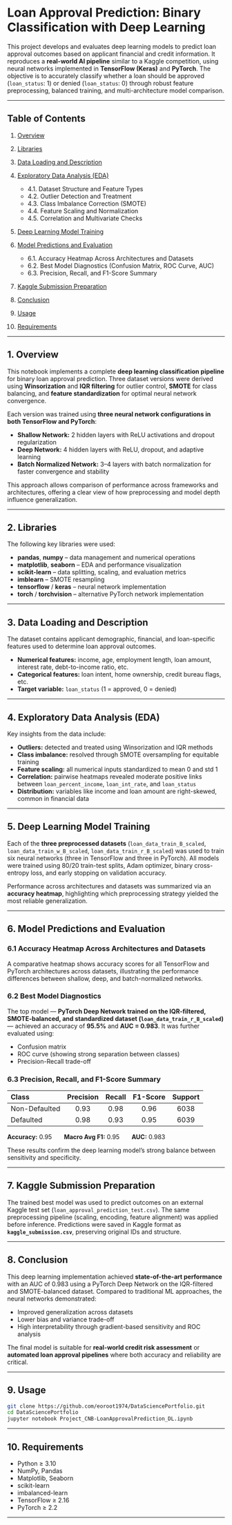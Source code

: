 # Loan Approval Prediction: Binary Classification with Deep Learning

This project develops and evaluates deep learning models to predict loan approval outcomes based on applicant financial and credit information. It reproduces a **real-world AI pipeline** similar to a Kaggle competition, using neural networks implemented in **TensorFlow (Keras)** and **PyTorch**.
The objective is to accurately classify whether a loan should be approved (`loan_status`: 1) or denied (`loan_status`: 0) through robust feature preprocessing, balanced training, and multi-architecture model comparison.

---

## Table of Contents

1. [Overview](#1-overview)
2. [Libraries](#2-libraries)
3. [Data Loading and Description](#3-data-loading-and-description)
4. [Exploratory Data Analysis (EDA)](#4-exploratory-data-analysis-eda)

   * 4.1. Dataset Structure and Feature Types
   * 4.2. Outlier Detection and Treatment
   * 4.3. Class Imbalance Correction (SMOTE)
   * 4.4. Feature Scaling and Normalization
   * 4.5. Correlation and Multivariate Checks
5. [Deep Learning Model Training](#5-deep-learning-model-training)
6. [Model Predictions and Evaluation](#6-model-predictions-and-evaluation)

   * 6.1. Accuracy Heatmap Across Architectures and Datasets
   * 6.2. Best Model Diagnostics (Confusion Matrix, ROC Curve, AUC)
   * 6.3. Precision, Recall, and F1-Score Summary
7. [Kaggle Submission Preparation](#7-kaggle-submission-preparation)
8. [Conclusion](#8-conclusion)
9. [Usage](#9-usage)
10. [Requirements](#10-requirements)

---

## 1. Overview

This notebook implements a complete **deep learning classification pipeline** for binary loan approval prediction.
Three dataset versions were derived using **Winsorization** and **IQR filtering** for outlier control, **SMOTE** for class balancing, and **feature standardization** for optimal neural network convergence.

Each version was trained using **three neural network configurations in both TensorFlow and PyTorch**:

* **Shallow Network:** 2 hidden layers with ReLU activations and dropout regularization
* **Deep Network:** 4 hidden layers with ReLU, dropout, and adaptive learning
* **Batch Normalized Network:** 3–4 layers with batch normalization for faster convergence and stability

This approach allows comparison of performance across frameworks and architectures, offering a clear view of how preprocessing and model depth influence generalization.

---

## 2. Libraries

The following key libraries were used:

* **pandas**, **numpy** – data management and numerical operations
* **matplotlib**, **seaborn** – EDA and performance visualization
* **scikit-learn** – data splitting, scaling, and evaluation metrics
* **imblearn** – SMOTE resampling
* **tensorflow** / **keras** – neural network implementation
* **torch** / **torchvision** – alternative PyTorch network implementation

---

## 3. Data Loading and Description

The dataset contains applicant demographic, financial, and loan-specific features used to determine loan approval outcomes.

* **Numerical features:** income, age, employment length, loan amount, interest rate, debt-to-income ratio, etc.
* **Categorical features:** loan intent, home ownership, credit bureau flags, etc.
* **Target variable:** `loan_status` (1 = approved, 0 = denied)

---

## 4. Exploratory Data Analysis (EDA)

Key insights from the data include:

* **Outliers:** detected and treated using Winsorization and IQR methods
* **Class imbalance:** resolved through SMOTE oversampling for equitable training
* **Feature scaling:** all numerical inputs standardized to mean 0 and std 1
* **Correlation:** pairwise heatmaps revealed moderate positive links between `loan_percent_income`, `loan_int_rate`, and `loan_status`
* **Distribution:** variables like income and loan amount are right-skewed, common in financial data

---

## 5. Deep Learning Model Training

Each of the **three preprocessed datasets** (`loan_data_train_B_scaled`, `loan_data_train_w_B_scaled`, `loan_data_train_r_B_scaled`) was used to train six neural networks (three in TensorFlow and three in PyTorch).
All models were trained using 80/20 train-test splits, Adam optimizer, binary cross-entropy loss, and early stopping on validation accuracy.

Performance across architectures and datasets was summarized via an **accuracy heatmap**, highlighting which preprocessing strategy yielded the most reliable generalization.

---

## 6. Model Predictions and Evaluation

### 6.1 Accuracy Heatmap Across Architectures and Datasets

A comparative heatmap shows accuracy scores for all TensorFlow and PyTorch architectures across datasets, illustrating the performance differences between shallow, deep, and batch-normalized networks.

### 6.2 Best Model Diagnostics

The top model — **PyTorch Deep Network trained on the IQR-filtered, SMOTE-balanced, and standardized dataset (`loan_data_train_r_B_scaled`)** — achieved an accuracy of **95.5%** and **AUC = 0.983**.
It was further evaluated using:

* Confusion matrix
* ROC curve (showing strong separation between classes)
* Precision-Recall trade-off

### 6.3 Precision, Recall, and F1-Score Summary

| Class         | Precision | Recall | F1-Score | Support |
| :------------ | :-------: | :----: | :------: | :-----: |
| Non-Defaulted |    0.93   |  0.98  |   0.96   |   6038  |
| Defaulted     |    0.98   |  0.93  |   0.95   |   6039  |

**Accuracy:** 0.95  **Macro Avg F1:** 0.95  **AUC:** 0.983

These results confirm the deep learning model’s strong balance between sensitivity and specificity.

---

## 7. Kaggle Submission Preparation

The trained best model was used to predict outcomes on an external Kaggle test set (`loan_approval_prediction_test.csv`).
The same preprocessing pipeline (scaling, encoding, feature alignment) was applied before inference.
Predictions were saved in Kaggle format as **`kaggle_submission.csv`**, preserving original IDs and structure.

---

## 8. Conclusion

This deep learning implementation achieved **state-of-the-art performance** with an AUC of 0.983 using a PyTorch Deep Network on the IQR-filtered and SMOTE-balanced dataset.
Compared to traditional ML approaches, the neural networks demonstrated:

* Improved generalization across datasets
* Lower bias and variance trade-off
* High interpretability through gradient-based sensitivity and ROC analysis

The final model is suitable for **real-world credit risk assessment** or **automated loan approval pipelines** where both accuracy and reliability are critical.

---

## 9. Usage

```bash
git clone https://github.com/eoroot1974/DataSciencePortfolio.git
cd DataSciencePortfolio
jupyter notebook Project_CNB-LoanApprovalPrediction_DL.ipynb
```

---

## 10. Requirements

* Python ≥ 3.10
* NumPy, Pandas
* Matplotlib, Seaborn
* scikit-learn
* imbalanced-learn
* TensorFlow ≥ 2.16
* PyTorch ≥ 2.2

---
